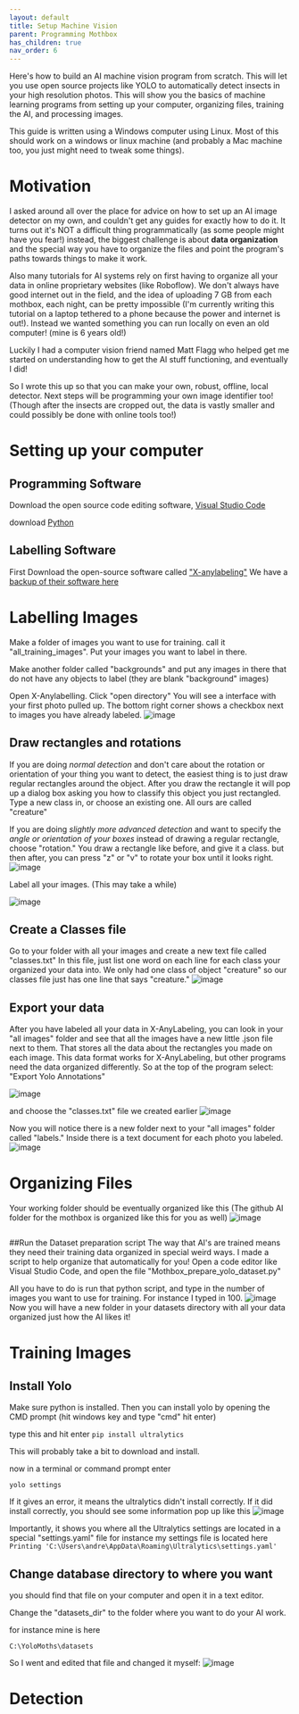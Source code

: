 ```yaml
---
layout: default
title: Setup Machine Vision
parent: Programming Mothbox
has_children: true
nav_order: 6
---
```

Here's how to build an AI machine vision program from scratch. This will let you use open source projects like YOLO to automatically detect insects in your high resolution photos. This will show you the basics of machine learning programs from setting up your computer, organizing files, training the AI, and processing images.

This guide is written using a Windows computer using Linux. Most of this should work on a windows or linux machine (and probably a Mac machine too, you just might need to tweak some things).

# Motivation
I asked around all over the place for advice on how to set up an AI image detector on my own, and couldn't get any guides for exactly how to do it. It turns out it's NOT a difficult thing programmatically (as some people might have you fear!) instead, the biggest challenge is about **data organization** and the special way you have to organize the files and point the program's paths towards things to make it work. 

Also many tutorials for AI systems rely on first having to organize all your data in online proprietary websites (like Roboflow). We don't always have good internet out in the field, and the idea of uploading 7 GB from each mothbox, each night, can be pretty impossible (I'm currently writing this tutorial on a laptop tethered to a phone because the power and internet is out!). Instead we wanted something you can run locally on even an old computer! (mine is 6 years old!)

Luckily I had a computer vision friend named Matt Flagg who helped get me started on understanding how to get the AI stuff functioning, and eventually I did!

So I wrote this up so that you can make your own, robust, offline, local detector. Next steps will be programming your own image identifier too! (Though after the insects are cropped out, the data is vastly smaller and could possibly be done with online tools too!)

# Setting up your computer

## Programming Software
Download the open source code editing software, [Visual Studio Code](https://code.visualstudio.com/download)

download [Python](https://www.python.org/downloads/release/python-3124/)

## Labelling Software
First Download the open-source software called ["X-anylabeling"](https://github.com/CVHub520/X-AnyLabeling)  We have a [backup of their software here](https://drive.google.com/drive/u/0/folders/1S-hydQn86FPouFTvcRPVPRE3tScCVNHC)

# Labelling Images

Make a folder of images you want to use for training. call it "all_training_images".
Put your images you want to label in there.

Make another folder called "backgrounds" and put any images in there that do not have any objects to label (they are blank "background" images)

Open X-Anylabelling. Click "open directory"
You will see a interface with your first photo pulled up. The bottom right corner shows a checkbox next to images you have already labeled.
![image](https://github.com/Digital-Naturalism-Laboratories/Mothbox/assets/742627/bcf9eb25-00ab-4334-b04c-e1bf20e221ce)

## Draw rectangles and rotations
If you are doing *normal detection* and don't care about the rotation or orientation of your thing you want to detect, the easiest thing is to just draw regular rectangles around the object. After you draw the rectangle it will pop up a dialog box asking you how to classify this object you just rectangled. Type a new class in, or choose an existing one. All ours are called "creature"

If you are doing *slightly more advanced detection* and want to specify the *angle or orientation of your boxes* instead of drawing a regular rectangle, choose "rotation." You draw a rectangle like before, and give it a class. but then after, you can press "z" or "v" to rotate your box until it looks right.
![image](https://github.com/Digital-Naturalism-Laboratories/Mothbox/assets/742627/c64d029b-6133-4791-ab15-37f54144899d)

Label all your images. (This may take a while)

![image](https://github.com/Digital-Naturalism-Laboratories/Mothbox/assets/742627/5eb6b6a1-49ad-41c7-8a6d-3238bd92aedb)

## Create a Classes file
Go to your folder with all your images and create a new text file called "classes.txt"
In this file, just list one word on each line for each class your organized your data into.
We only had one class of object "creature" so our classes file just has one line that says "creature."
![image](https://github.com/Digital-Naturalism-Laboratories/Mothbox/assets/742627/3d66afa8-981a-49be-86d2-16123e13b8cd)


## Export your data
After you have labeled all your data in X-AnyLabeling, you can look in your "all images" folder and see that all the images have a new little .json file next to them. That stores all the data about the rectangles you made on each image. This data format works for X-AnyLabeling, but other programs need the data organized differently. So at the top of the program select: "Export Yolo Annotations"

![image](https://github.com/Digital-Naturalism-Laboratories/Mothbox/assets/742627/44ffb616-c166-4986-8d2a-bc327149696f)


and choose the "classes.txt" file we created earlier 
![image](https://github.com/Digital-Naturalism-Laboratories/Mothbox/assets/742627/330f56d0-46fd-4d6f-a6d4-07cf9506b774)

Now you will notice there is a new folder next to your "all images" folder called "labels." Inside there is a text document for each photo you labeled.
![image](https://github.com/Digital-Naturalism-Laboratories/Mothbox/assets/742627/0c55ad5f-96a8-45c7-8163-e5fe069f3bcb)




# Organizing Files
Your working folder should be eventually organized like this (The github AI folder for the mothbox is organized like this for you as well)
![image](https://github.com/Digital-Naturalism-Laboratories/Mothbox/assets/742627/5f517898-f393-47ac-893b-a50bfa8783de)

```

```

##Run the Dataset preparation script
The way that AI's are trained means they need their training data organized in special weird ways. I made a script to help organize that automatically for you!
Open a code editor like Visual Studio Code, and open the file "Mothbox_prepare_yolo_dataset.py"

All you have to do is run that python script, and type in the number of images you want to use for training. For instance I typed in 100.
![image](https://github.com/Digital-Naturalism-Laboratories/Mothbox/assets/742627/b342f959-96ac-4e20-80c2-38e73b8753bf)
Now you will have a new folder in your datasets directory with all your data organized just how the AI likes it!






# Training Images

## Install Yolo
Make sure python is installed. Then you can install yolo by opening the CMD prompt (hit windows key and type "cmd" hit enter)

type this and hit enter
`pip install ultralytics`

This will probably take a bit to download and install.

now in a terminal or command prompt enter

`yolo settings`

If it gives an error, it means the ultralytics didn't install correctly. If it did install correctly, you should see some information pop up like this
![image](https://github.com/Digital-Naturalism-Laboratories/Mothbox/assets/742627/8b46420b-3015-47a7-b3ea-965f475728ea)

Importantly, it shows you where all the Ultralytics settings are located in a special "settings.yaml" file
for instance my settings file is located here
`Printing 'C:\Users\andre\AppData\Roaming\Ultralytics\settings.yaml'`

## Change database directory to where you want
you should find that file on your computer and open it in a text editor.

Change the "datasets_dir" to the folder where you want to do your AI work.

for instance mine is here

`C:\YoloMoths\datasets`

So I went and edited that file and changed it myself:
![image](https://github.com/Digital-Naturalism-Laboratories/Mothbox/assets/742627/87db68a3-05db-4235-8421-5278b4132d58)



# Detection





